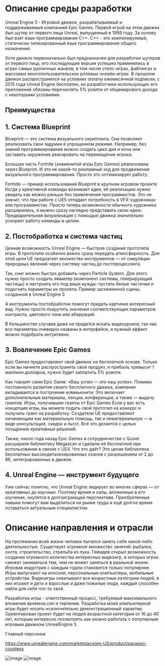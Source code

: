 # Описание среды разработки
Unreal Engine 5 - Игровой движок, разрабатываемый и поддерживаемый компанией Epic Games. Первой игрой на этом движке был шутер от первого лица Unreal, выпущенный в 1998 году. За основу был взят язык программирования С++. С++ - это компилируемый, статически типизированный язык программирования общего назначения.

Хотя движок первоначально был предназначен для разработки шутеров от первого лица, его последующие версии успешно применялись в играх самых различных жанров, в том числе стелс-играх, файтингах и массовых многопользовательских ролевых онлайн-играх. В прошлом движок распространялся на условиях оплаты ежемесячной подписки; с 2015 года Unreal Engine бесплатен, но разработчики использующих его приложений обязаны перечислять 5% роялти от общемирового дохода с некоторыми условиями.

## Преимущества




## 1. Система Blueprint
Blueprint — это система визуального скриптинга. Она позволяет реализовать свои задумки в упрощенном режиме. Например, без знаний программирования можно создать цикл дня и ночи или заставить окружение реагировать на перемещение игрока.
 
Большая часть Fortnite (знаменитой игры Epic Games) реализована через Blueprint. И это не какой-то рекламный ход для продвижения визуального программирования. Просто это оптимизирует работу.
 
Fortnite — пример использования Blueprint в крупном игровом проекте
Когда у креативной команды возникает идея, её реализацию нужно увидеть как можно раньше без привлечения программистов. Это не значит, что при работе с UE5 отпадает потребность в VFX-художниках или программистах. Просто теперь возможности обычного художника расширились, и можно сразу наглядно представить свою идею. Предварительная визуализация с помощью движка значительно ускоряет работу команды в целом.

## 2. Постобработка и система частиц
Ценная возможность Unreal Engine — быстрое создание прототипа игры. В прототипе особенно важно сразу передать атмосферность. Для этой цели UE предлагает множество инструментов — от симуляции природных явлений через систему частиц до постпроцессинга.
 
Так, снег можно быстро добавить через Particle System. Для этого нужно просто создать эммитер (компонент системы, генерирующий частицы) и настроить его под ваши нужды: пустить белые частички и подогнать параметры их пролета.
Пример заснеженной сцены, созданной в Unreal Engine 5

А инструменты постобработки помогут придать картинке интересный вид. Нужно просто покрутить значения соответствующих параметров: контраста, цветового тона или аберраций.
 
В большинстве случаев даже не придется искать видеоуроков, так как все параметры очевидно названы в интерфейсе, и нужный эффект можно подобрать интуитивно.



## 3. Вовлечение Epic Games

Epic Games предоставляют свой движок на бесплатной основе. Только если вы начнете распространять свой продукт, и прибыль превысит 1 миллион долларов, нужно будет заплатить 5% роялти.
 
Как говорят сами Epic Game: «Ваш успех — это наш успех». Помимо постоянного развития своего бесплатного движка, компания вкладывается в построение коммьюнити. Это включает дополнительные материалы, лекции, конференции, а также — выдачу грантов.
Игры, получившие гранты от Epic Games
Если у вас есть концепция игры, вы можете подать свой прототип на конкурс и получить грант на разработку. Создатели UE предоставляют начинающим как материальную помощь, так и нематериальную — в виде консультаций, скидок и льгот. Всё это делается с целью поощрения креативных решений.
 
Также, около года назад Epic Games в сотрудничестве с Quixel расширили библиотеку Megascan и сделали её бесплатной при использовании в связке с UE4. Что это даёт? Это целая библиотека бесплатных высокодетализированных сканов с разрешением от 2 до 8К, интегрированных в движок.



## 4. Unreal Engine — инструмент будущего
Уже сейчас понятно, что Unreal Engine лидирует во многих сферах — от креативных до научных. Поэтому время и силы, вложенные в его изучение, окупятся в долгоиграющей перспективе. Приобретенные навыки помогут вам выделиться на рынке труда и ещё долгое время оставаться актуальным специалистом.

# Описание направления и отрасли
На протяжении всей жизни человек пытался занять себя какой-либо деятельностью. Существует огромное множество занятий: рыбалка, охота, строительство, стрельба из лука. Геймдев открыл возможность создания огромного количества интересных видеоигр, в которых игрок сможет заниматься тем, чем не может заняться в реальной жизни. Игровая индустрия с каждым годом становится только популярнее. Игры выпускают на консоли, персональные компьютеры, мобильные устройства. Видеоигры охватывают все возрастные категории людей, в них играют и дети и взрослые и даже пожилые люди, каждый способен найти для себя что-то своё.

Разработка игры - ответственный процесс, требуемый максимального вложения времени,сил и терпения. Разработка моей компьютерной игры будет носить исключительно демонстрационный характер. Ориентирован проект будет на людей возрастной категории от 16 до 40 лет, которым интересно посмотреть как можно работать с популярным игровым движком UnrealEngine 5.

Главный персонаж

https://www.unrealengine.com/marketplace/en-US/product/paragon-countess




![image](https://user-images.githubusercontent.com/73188898/206492992-42eb2feb-0c26-4ad1-aa7d-3bcedd51c51d.png)
![image](https://user-images.githubusercontent.com/73188898/206493359-a12d2223-6d8f-45f8-8db7-aba13e870c76.png)
